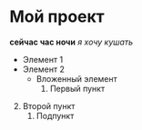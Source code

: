 ﻿# Мой проект
**сейчас час ночи**
*я хочу кушать*
- Элемент 1
- Элемент 2
  - Вложенный элемент
    1. Первый пункт
2. Второй пункт
   1. Подпункт   
